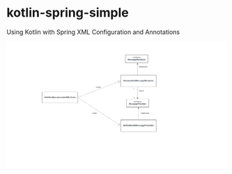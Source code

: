 # kotlin-spring-simple

Using Kotlin with Spring XML Configuration and Annotations

![image info](/uml.png)

